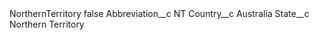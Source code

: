 <?xml version="1.0" encoding="UTF-8"?>
<CustomMetadata xmlns="http://soap.sforce.com/2006/04/metadata" xmlns:xsi="http://www.w3.org/2001/XMLSchema-instance" xmlns:xsd="http://www.w3.org/2001/XMLSchema">
    <label>NorthernTerritory</label>
    <protected>false</protected>
    <values>
        <field>Abbreviation__c</field>
        <value xsi:type="xsd:string">NT</value>
    </values>
    <values>
        <field>Country__c</field>
        <value xsi:type="xsd:string">Australia</value>
    </values>
    <values>
        <field>State__c</field>
        <value xsi:type="xsd:string">Northern Territory</value>
    </values>
</CustomMetadata>
